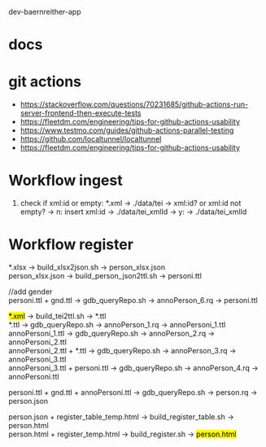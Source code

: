dev-baernreither-app

# docs

# git actions

- https://stackoverflow.com/questions/70231685/github-actions-run-server-frontend-then-execute-tests
- https://fleetdm.com/engineering/tips-for-github-actions-usability
- https://www.testmo.com/guides/github-actions-parallel-testing
- https://github.com/localtunnel/localtunnel
- https://fleetdm.com/engineering/tips-for-github-actions-usability

# Workflow ingest

1. check if xml:id or empty: 
*.xml -> ./data/tei -> xml:id? or xml:id not empty? 
-> n: insert xml:id -> ./data/tei_xmlId 
-> y: -> ./data/tei_xmlId
 

# Workflow register

*.xlsx -> build_xlsx2json.sh -> person_xlsx.json<br>
person_xlsx.json -> build_person_json2ttl.sh -> personi.ttl<br>

//add gender<br>
personi.ttl + gnd.ttl -> gdb_queryRepo.sh -> annoPerson_6.rq -> personi.ttl<br>

<mark>*.xml</mark> -> build_tei2ttl.sh -> *.ttl<br>
*.ttl -> gdb_queryRepo.sh -> annoPerson_1.rq -> annoPersoni_1.ttl<br>
annoPersoni_1.ttl -> gdb_queryRepo.sh -> annoPerson_2.rq -> annoPersoni_2.ttl<br>
annoPersoni_2.ttl + *.ttl -> gdb_queryRepo.sh -> annoPerson_3.rq -> annoPersoni_3.ttl<br>
annoPersoni_3.ttl + personi.ttl -> gdb_queryRepo.sh -> annoPerson_4.rq -> annoPersoni.ttl<br>

personi.ttl + gnd.ttl + annoPersoni.ttl -> gdb_queryRepo.sh -> person.rq -> person.json<br>

person.json + register_table_temp.html -> build_register_table.sh -> person.html<br>
person.html + register_temp.html -> build_register.sh -> <mark>person.html</mark><br>
